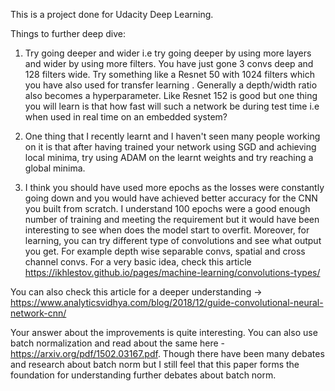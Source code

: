 This is a project done for Udacity Deep Learning.

Things to further deep dive:

1) Try going deeper and wider i.e try going deeper by using more layers and wider by using more filters. You have just gone 3 convs deep and 128 filters wide. Try something like a Resnet 50 with 1024 filters which  you have also used for transfer learning . Generally a depth/width ratio also becomes a hyperparameter. Like Resnet 152 is good but one thing you will learn is that how fast will such a network be during test time i.e when used in real time on an embedded system?

2) One thing that I recently learnt and I haven't seen many people working on it is that after having trained your network using SGD and achieving local minima, try using ADAM on the learnt weights and try reaching a global minima.

3) I think you should have used more epochs as the losses were constantly going down and you would have achieved better accuracy for the CNN you built from scratch. I understand 100 epochs were a good enough number of training and meeting the requirement but it would have been interesting to see when does the model start to overfit. Moreover, for learning, you can try different type of convolutions and see what output you get. For example depth wise separable convs, spatial and cross channel convs. For a very basic idea, check this article https://ikhlestov.github.io/pages/machine-learning/convolutions-types/

You can also check this article for a deeper understanding -> https://www.analyticsvidhya.com/blog/2018/12/guide-convolutional-neural-network-cnn/

Your answer about the improvements is quite interesting. You can also use batch normalization and read about the same here - https://arxiv.org/pdf/1502.03167.pdf. Though there have been many debates and research about batch norm but I still feel that this paper forms the foundation for understanding further debates about batch norm.
